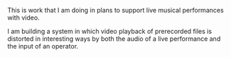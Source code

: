 This is work that I am doing in plans to support live musical performances with video.

I am building a system in which video playback of prerecorded files is distorted in interesting ways by both the audio of a live performance and the input of an operator.


